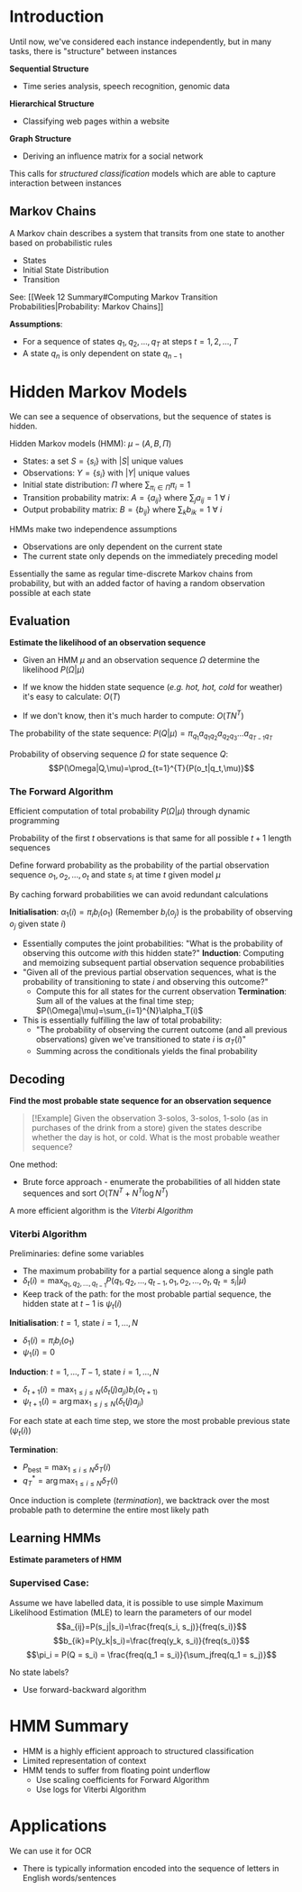 
# Introduction

Until now, we've considered each instance independently, but in many tasks, there is "structure" between instances

**Sequential Structure**
- Time series analysis, speech recognition, genomic data

**Hierarchical Structure**
- Classifying web pages within a website

**Graph Structure**
- Deriving an influence matrix for a social network

This calls for *structured classification* models which are able to capture interaction between instances

## Markov Chains
A Markov chain describes a system that transits from one state to another based on probabilistic rules
- States
- Initial State Distribution
- Transition

See: [[Week 12 Summary#Computing Markov Transition Probabilities|Probability: Markov Chains]]

**Assumptions**:
- For a sequence of states $q_1, q_2,..., q_T$ at steps $t=1,2,...,T$
- A state $q_n$ is only dependent on state $q_{n-1}$

# Hidden Markov Models

We can see a sequence of observations, but the sequence of states is hidden.

Hidden Markov models (HMM): $\mu - (A,B,\Pi)$
- States: a set $S = \{s_i\}$ with $|S|$ unique values
- Observations: $Y = \{s_i\}$ with $|Y|$ unique values
- Initial state distribution: $\Pi \text{ where } \sum_{\pi_{i}\in\Pi}\pi_i = 1$
- Transition probability matrix: $A = \{a_{ij}\} \text{ where } \sum_{j}a_{ij} = 1 \ \forall \ i$
- Output probability matrix: $B = \{b_{ij}\} \text{ where } \sum_{k}b_{ik} = 1 \ \forall \ i$

HMMs make two independence assumptions
- Observations are only dependent on the current state
- The current state only depends on the immediately preceding model

Essentially the same as regular time-discrete Markov chains from probability, but with an added factor of having a random observation possible at each state

## Evaluation
**Estimate the likelihood of an observation sequence**
- Given an HMM $\mu$ and an observation sequence $\Omega$ determine the likelihood $P(\Omega|\mu)$

- If we know the hidden state sequence (*e.g. hot, hot, cold* for weather) it's easy to calculate: $O(T)$
- If we don't know, then it's much harder to compute: $O(TN^T)$

The probability of the state sequence:
$P(Q|\mu)=\pi_{q_1}a_{q_1q_2}a_{q_2q_3}...a_{q_{T-1}q_T}$

Probability of observing sequence $\Omega$ for state sequence $Q$:
$$P(\Omega|Q,\mu)=\prod_{t=1}^{T}{P(o_t|q_t,\mu)}$$
### The Forward Algorithm
Efficient computation of total probability $P(\Omega|\mu)$ through dynamic programming

Probability of the first $t$ observations is that same for all possible $t+1$ length sequences

Define forward probability as the probability of the partial observation sequence $o_1, o_2,...,o_t$ and state $s_i$ at time $t$ given model $\mu$

By caching forward probabilities we can avoid redundant calculations

**Initialisation**: $\alpha_{1}(i) = \pi_ib_i(o_1)$ (Remember $b_i(o_j)$ is the probability of observing $o_j$ given state $i$)
- Essentially computes the joint probabilities: "What is the probability of observing this outcome *with* this hidden state?"
**Induction**: Computing and memoizing subsequent partial observation sequence probabilities
- "Given all of the previous partial observation sequences, what is the probability of transitioning to state $i$ and observing this outcome?"
	- Compute this for all states for the current observation
**Termination**: Sum all of the values at the final time step; $P(\Omega|\mu)=\sum_{i=1}^{N}\alpha_T(i)$
- This is essentially fulfilling the law of total probability:
	- "The probability of observing the current outcome (and all previous observations) given we've transitioned to state $i$ is $\alpha_T(i)$"
	- Summing across the conditionals yields the final probability



## Decoding
**Find the most probable state sequence for an observation sequence**

>[!Example]
>Given the observation 3-solos, 3-solos, 1-solo (as in purchases of the drink from a store) given the states describe whether the day is hot, or cold. What is the most probable weather sequence?

One method:
- Brute force approach - enumerate the probabilities of all hidden state sequences and sort $O(TN^T + N^T\log N^T)$

A more efficient algorithm is the *Viterbi Algorithm*

### Viterbi Algorithm
Preliminaries: define some variables
- The maximum probability for a partial sequence along a single path
- $\delta_t(i)=\max_{q_1,q_2,...,q_{t-1}}P(q_1,q_2,...,q_{t-1},o_1,o_2,...,o_t,q_t=s_i|\mu)$
- Keep track of the path: for the most probable partial sequence, the hidden state at $t-1$ is $\psi_{t}(i)$

**Initialisation**: $t=1$, state $i=1,...,N$
- $\delta_1(i)=\pi_ib_i(o_1)$
- $\psi_1(i)=0$

**Induction**: $t=1,...,T-1$, state $i=1,...,N$
- $\delta_{t+1}(i) = \max_{1\leq j \leq N}(\delta_t(j)a_{ji})b_i(o_{t+1)}$
- $\psi_{t+1}(i) = \arg\max_{1\leq j \leq N}(\delta_t(j)a_{ji})$

For each state at each time step, we store the most probable previous state ($\psi_{t}(i)$)

**Termination**:
- $P_{\text{best}}=\max_{1\leq i \leq N}\delta_T(i)$
- $q^*_T = \arg\max_{1\leq i \leq N} \delta_T(i)$

Once induction is complete (*termination*), we backtrack over the most probable path to determine the entire most likely path

## Learning HMMs
**Estimate parameters of HMM**


### Supervised Case:
Assume we have labelled data, it is possible to use simple Maximum Likelihood Estimation (MLE) to learn the parameters of our model
$$a_{ij}=P(s_j|s_i)=\frac{freq(s_i, s_j)}{freq(s_i)}$$
$$b_{ik}=P(y_k|s_i)=\frac{freq(y_k, s_i)}{freq(s_i)}$$
$$\pi_i = P(Q = s_i) = \frac{freq(q_1 = s_i)}{\sum_jfreq(q_1 = s_j)}$$

No state labels?
- Use forward-backward algorithm


# HMM Summary
- HMM is a highly efficient approach to structured classification
- Limited representation of context
- HMM tends to suffer from floating point underflow
	- Use scaling coefficients for Forward Algorithm
	- Use logs for Viterbi Algorithm
# Applications

We can use it for OCR
- There is typically information encoded into the sequence of letters in English words/sentences

